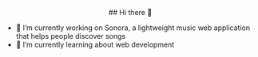 
<div align="center">
## Hi there 👋
</div>
<!--
**willyliu1705/willyliu1705** is a ✨ _special_ ✨ repository because its `README.md` (this file) appears on your GitHub profile.
-->

- 🔭 I’m currently working on Sonora, a lightweight music web application that helps people discover songs
- 🌱 I’m currently learning about web development

